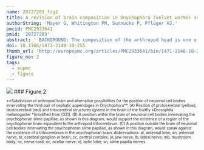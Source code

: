 ```yaml
---
name: 20727203_fig2
title: A revision of brain composition in Onychophora (velvet worms) suggests that the tritocerebrum evolved in arthropods.
authorString: 'Mayer G, Whitington PM, Sunnucks P, Pflüger HJ.'
pmcid: PMC2933641
pmid: '20727203'
abstract: ' BACKGROUND: The composition of the arthropod head is one of the most contentious issues in animal evolution. In particular, controversy surrounds the homology and innervation of segmental cephalic appendages by the brain. Onychophora (velvet worms) play a crucial role in understanding the evolution of the arthropod brain, because they are close relatives of arthropods and have apparently changed little since the Early Cambrian. However, the segmental origins of their brain neuropils and the number of cephalic appendages innervated by the brain--key issues in clarifying brain composition in the last common ancestor of Onychophora and Arthropoda--remain unclear. RESULTS: Using immunolabelling and neuronal tracing techniques in the developing and adult onychophoran brain, we found that the major brain neuropils arise from only the anterior-most body segment, and that two pairs of segmental appendages are innervated by the brain. The region of the central nervous system corresponding to the arthropod tritocerebrum is not differentiated as part of the onychophoran brain but instead belongs to the ventral nerve cords. CONCLUSIONS: Our results contradict the assumptions of a tripartite (three-segmented) brain in Onychophora and instead confirm the hypothesis of bipartite (two-segmented) brain composition. They suggest that the last common ancestor of Onychophora and Arthropoda possessed a brain consisting of protocerebrum and deutocerebrum whereas the tritocerebrum evolved in arthropods.'
doi: 10.1186/1471-2148-10-255
thumb_url: 'http://europepmc.org/articles/PMC2933641/bin/1471-2148-10-255-2.gif'
figure_no: 2
tags:
  - eupmc
  - figure
---
```

<img src='http://europepmc.org/articles/PMC2933641/bin/1471-2148-10-255-2.jpg' style='max-height: 300px'>
### Figure 2
<p style='font-size: 10px;'>**Subdivision of arthropod brain and alternative possibilities for the position of neuronal cell bodies innervating the third pair of cephalic appendages in Onychophora**. (A) Position of protocerebral (yellow), deutocerebral (red) and tritocerebral structures (green) in the brain of the fruitfly *Drosophila melanogaster *[modified from [<xref ref-type="bibr" rid="B32">32</xref>]]. (B) A position within the brain of neuronal cell bodies innervating the onychophoran slime papillae, as shown in this diagram, would support the existence of a region of the onychophoran brain equivalent to the arthropod tritocerebrum. (C) A position outside the brain of neuronal cell bodies innervating the onychophoran slime papillae, as shown in this diagram, would speak against the existence of a tritocerebrum in the onychophoran brain. Abbreviations: al, antennal lobe; an, antennal nerve; br, cerebral ganglion or brain; cc, central complex; jn, jaw nerve; lb, labral nerve; mb, mushroom body; nc, nerve cord; oc, ocellar nerve; ol, optic lobe; sn, slime papilla nerves.</p>